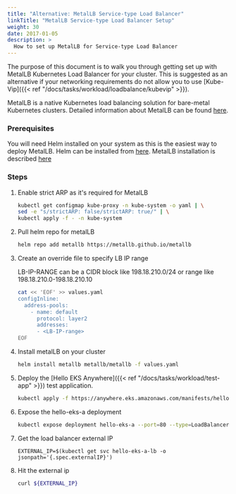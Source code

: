 ```yaml
---
title: "Alternative: MetalLB Service-type Load Balancer"
linkTitle: "MetalLB Service-type Load Balancer Setup"
weight: 30
date: 2017-01-05
description: >
  How to set up MetalLB for Service-type Load Balancer
---
```


<!-- overview -->

The purpose of this document is to walk you through getting set up with MetalLB Kubernetes Load Balancer for your cluster.
This is suggested as an alternative if your networking requirements do not allow you to use [Kube-Vip]({{< ref "/docs/tasks/workload/loadbalance/kubevip" >}}).

<!-- body -->

MetalLB is a native Kubernetes load balancing solution for bare-metal Kubernetes clusters.
Detailed information about MetalLB can be found [here](https://metallb.universe.tf/).

### Prerequisites

You will need Helm installed on your system as this is the easiest way to deploy MetalLB.
Helm can be installed from [here](https://helm.sh/docs/intro/install/).
MetalLB installation is described [here](https://metallb.universe.tf/installation/)

### Steps

1. Enable strict ARP as it's required for MetalLB

    ```bash
    kubectl get configmap kube-proxy -n kube-system -o yaml | \
    sed -e "s/strictARP: false/strictARP: true/" | \
    kubectl apply -f - -n kube-system
    ```

1. Pull helm repo for metalLB

    ```bash
    helm repo add metallb https://metallb.github.io/metallb
    ```

1. Create an override file to specify LB IP range

    LB-IP-RANGE can be a CIDR block like 198.18.210.0/24 or range like 198.18.210.0-198.18.210.10

    ```bash
    cat << 'EOF' >> values.yaml
    configInline:
      address-pools:
        - name: default
          protocol: layer2
          addresses:
          - <LB-IP-range>
    EOF
    ```

1. Install metalLB on your cluster

    ```bash
    helm install metallb metallb/metallb -f values.yaml
    ```

1. Deploy the [Hello EKS Anywhere]({{< ref "/docs/tasks/workload/test-app" >}}) test application.

    ```bash
    kubectl apply -f https://anywhere.eks.amazonaws.com/manifests/hello-eks-a.yaml
    ```

1. Expose the hello-eks-a deployment

    ```bash
    kubectl expose deployment hello-eks-a --port=80 --type=LoadBalancer --name=hello-eks-a-lb
    ```

1. Get the load balancer external IP

    ```
    EXTERNAL_IP=$(kubectl get svc hello-eks-a-lb -o jsonpath='{.spec.externalIP}')
    ```

1. Hit the external ip

    ```bash
    curl ${EXTERNAL_IP}
    ```
